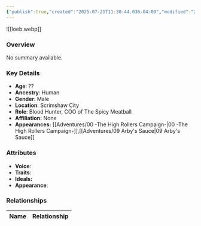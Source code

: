 ```yaml
---
{"publish":true,"created":"2025-07-21T11:30:44.036-04:00","modified":"2025-07-27T18:18:32.925-04:00","published":"2025-07-27T18:18:32.925-04:00","cssclasses":"","Age":"??","Ancestry":"Human","Gender":"Male","Location":["Scrimshaw City"],"Role":["Blood Hunter, COO of The Spicy Meatball"],"Affiliation":["None"],"Appearances":["[[00 -The High Rollers Campaign-]]","[[09 Arby's Sauce|09 Arby's Sauce]]"]}
---
```



![[loeb.webp]]

### Overview
No summary available.

### Key Details
- **Age**: ??
- **Ancestry**: Human
- **Gender**: Male
- **Location**: Scrimshaw City
- **Role**: Blood Hunter, COO of The Spicy Meatball
- **Affiliation:** None
- **Appearances:** [[Adventures/00 -The High Rollers Campaign-\|00 -The High Rollers Campaign-]],[[Adventures/09 Arby's Sauce\|09 Arby's Sauce]]

### Attributes
- **Voice**: 
- **Traits**: 
- **Ideals:** 
- **Appearance**:

### Relationships

| Name  | Relationship |
| ----- | ------------ |
